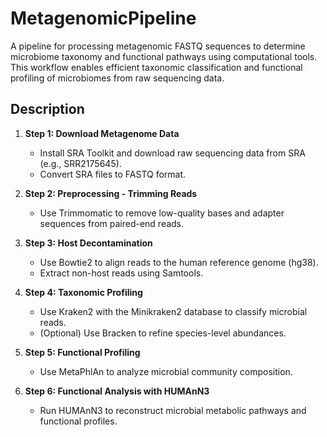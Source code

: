 # MetagenomicPipeline
A pipeline for processing metagenomic FASTQ sequences to determine microbiome taxonomy and functional pathways using computational tools. This workflow enables efficient taxonomic classification and functional profiling of microbiomes from raw sequencing data.

## Description

1. **Step 1: Download Metagenome Data**  
   - Install SRA Toolkit and download raw sequencing data from SRA (e.g., SRR2175645).  
   - Convert SRA files to FASTQ format.  

2. **Step 2: Preprocessing - Trimming Reads**  
   - Use Trimmomatic to remove low-quality bases and adapter sequences from paired-end reads.  

3. **Step 3: Host Decontamination**  
   - Use Bowtie2 to align reads to the human reference genome (hg38).  
   - Extract non-host reads using Samtools.  

4. **Step 4: Taxonomic Profiling**  
   - Use Kraken2 with the Minikraken2 database to classify microbial reads.  
   - (Optional) Use Bracken to refine species-level abundances.  

5. **Step 5: Functional Profiling**  
   - Use MetaPhlAn to analyze microbial community composition.  

6. **Step 6: Functional Analysis with HUMAnN3**  
   - Run HUMAnN3 to reconstruct microbial metabolic pathways and functional profiles.
